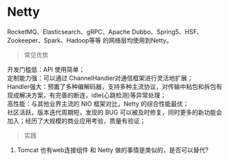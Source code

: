 # Netty
RocketMQ、Elasticsearch、gRPC、Apache Dubbo、Spring5、HSF、 Zookeeper、Spark、Hadoop等等 的网络层均使用到Netty。

> 常见优势

开发门槛低：API 使用简单；  
定制能力强：可以通过 ChannelHandler对通信框架进行灵活地扩展；  
Handler强大：预置了多种编解码器，支持多种主流协议，对传输中粘包和拆包有现成解决方案，有完善的断连，idle(心跳检测)等异常处理；  
高性能：与其他业界主流的 NIO 框架对比，Netty  的综合性能最优；  
社区活跃，版本迭代周期短，发现的 BUG 可以被及时修复，同时更多的新功能会加入；经历了大规模的商业应用考验，质量有验证；  

> 实践

1. Tomcat 也有web连接组件 和 Netty 做的事情是类似的，是否可以替代?
